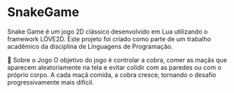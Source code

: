 # SnakeGame
Snake Game é um jogo 2D clássico desenvolvido em Lua utilizando o framework LÖVE2D. Este projeto foi criado como parte de um trabalho acadêmico da disciplina de Linguagens de Programação.

📌 Sobre o Jogo
O objetivo do jogo é controlar a cobra, comer as maçãs que aparecem aleatoriamente na tela e evitar colidir com as paredes ou com o próprio corpo. A cada maçã comida, a cobra cresce, tornando o desafio progressivamente mais difícil.

